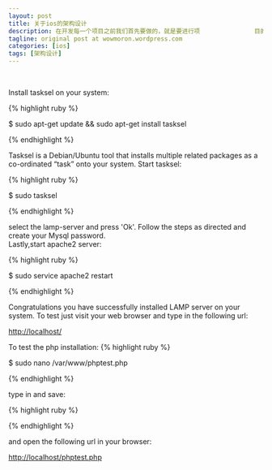 ```yaml
---
layout: post
title: 关于ios的架构设计
description: 在开发每一个项目之前我们首先要做的，就是要进行项				目的架构设计
tagline: original post at wowmoron.wordpress.com
categories: [ios]
tags: [架构设计]
---
```

<br/>



Install tasksel on your system:

{% highlight ruby %}

$ sudo apt-get update && sudo apt-get install tasksel

{% endhighlight %}

Tasksel is a Debian/Ubuntu tool that installs multiple related packages as a co-ordinated “task” onto your system.
Start tasksel:

{% highlight ruby %}

$ sudo tasksel

{% endhighlight %}

select the lamp-server and press 'Ok'. Follow the steps as directed and create your Mysql password.</br>
Lastly,start apache2 server:

{% highlight ruby %}

$ sudo service apache2 restart

{% endhighlight %}

Congratulations you have successfully installed LAMP server on your system. To test just visit your web browser and type in the following url:


<a href="http://localhost/">http://localhost/</a>


To test the php installation:
{% highlight ruby %}

$ sudo nano /var/www/phptest.php

{% endhighlight %}

type in and save:

{% highlight ruby %}

<?php phpinfo(); ?>

{% endhighlight %}

and open the following url in your browser:


<a href="http://localhost/phptest.php">http://localhost/phptest.php</a>